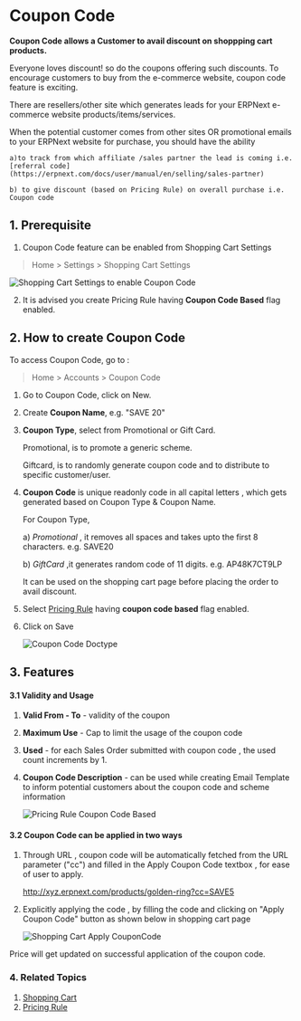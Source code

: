 # Coupon Code

**Coupon Code allows a Customer to avail discount on shoppping cart products.**

Everyone loves discount! so do the coupons offering such discounts. To encourage customers to buy from the e-commerce website, 
coupon code feature is exciting.

There are resellers/other site which generates leads for your ERPNext e-commerce website products/items/services. 

When the potential customer comes from other sites OR promotional emails to your ERPNext website for purchase, you should have the ability
	
	a)to track from which affiliate /sales partner the lead is coming i.e. [referral code]
	(https://erpnext.com/docs/user/manual/en/selling/sales-partner)

	b) to give discount (based on Pricing Rule) on overall purchase i.e. Coupon code

## 1. Prerequisite

1) Coupon Code feature can be enabled from Shopping Cart Settings

> Home > Settings > Shopping Cart Settings

<img class="screenshot" alt="Shopping Cart Settings to enable Coupon Code" src="{{docs_base_url}}/assets/img/selling/CCShoppingCartSettings.png">

2) It is advised you create Pricing Rule having **Coupon Code Based** flag enabled.

## 2. How to create Coupon Code

To access Coupon Code, go to :

> Home > Accounts > Coupon Code

1. Go to Coupon Code, click on New.
2. Create **Coupon Name**, e.g. "SAVE 20"
3. **Coupon Type**, select from Promotional or Gift Card.
   	
	Promotional, is to promote a generic scheme. 
   	
	Giftcard, is to randomly generate coupon code and to distribute to specific customer/user.
   
4. **Coupon Code** is unique readonly code in all capital letters , which gets generated based on Coupon Type & Coupon Name.
	
	For Coupon Type,
	
	a) *Promotional* , it removes all spaces and takes upto the first 8 characters. e.g. SAVE20
	
	b) *GiftCard* ,it generates random code of 11 digits. e.g. AP48K7CT9LP

    It can be used on the shopping cart page before placing the order to avail discount. 
  
4. Select [Pricing Rule](https://erpnext.com/docs/user/videos/learn/pricing-rule.html)  having **coupon code based** flag enabled. 

5. Click  on Save 

	<img class="screenshot" alt="Coupon Code Doctype" src="{{docs_base_url}}/assets/img/selling/CouponCodeDoctype.png">

## 3. Features

#### 3.1 Validity and Usage

1. **Valid From - To** - validity of the coupon
2. **Maximum Use** - Cap to limit the usage of the coupon code
3. **Used** - for each Sales Order submitted with coupon code , the used count increments by 1.
4. **Coupon Code Description** - can be used while creating Email Template to inform potential customers about the coupon code and scheme information

	<img class="screenshot" alt="Pricing Rule Coupon Code Based" src="{{docs_base_url}}/assets/img/selling/PriceRuleCC.png">



#### 3.2 Coupon Code can be applied in two ways

1. Through URL , coupon code will be automatically fetched from the URL parameter ("cc") and filled in the Apply Coupon Code textbox , for ease of user to apply.

	http://xyz.erpnext.com/products/golden-ring?cc=SAVE5

2. Explicitly applying the code , by filling the code and clicking on "Apply Coupon Code" button as shown below in shopping cart page

	<img class="screenshot" alt="Shopping Cart Apply CouponCode" src="{{docs_base_url}}/assets/img/selling/ShoppinCartApplyCouponCode.png">

Price will get updated on successful application of the coupon code.


### 4. Related Topics

1. [Shopping Cart](https://erpnext.com/docs/user/manual/en/website/shopping-cart)
2. [Pricing Rule](https://erpnext.com/docs/user/videos/learn/pricing-rule.html)
